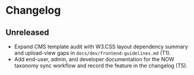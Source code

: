 # Changelog

## Unreleased
- Expand CMS template audit with W3.CSS layout dependency summary and upload-view gaps in `docs/dev/frontend-guidelines.md` (T1).
- Add end-user, admin, and developer documentation for the NOW taxonomy sync workflow and record the feature in the changelog (T5).
